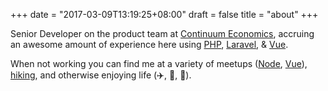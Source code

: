 +++
date = "2017-03-09T13:19:25+08:00"
draft = false
title = "about"
+++

Senior Developer on the product team at [Continuum Economics](http://www.continuumeconomics.com), accruing an awesome amount of experience here using [PHP](http://www.php.net), [Laravel](https://www.laravel.com/), & [Vue](https://www.vuejs.com/). 

When not working you can find me at a variety of meetups ([Node](https://www.meetup.com/nodejs/), [Vue](https://www.meetup.com/vueJsNYC/)), [hiking](http://hikethehudsonvalley.com/the-hikes/), and otherwise enjoying life (✈️, 🍻, 🌮).

